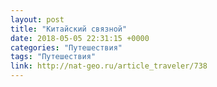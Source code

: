 ```yaml
---
layout: post
title: "Китайский связной"
date: 2018-05-05 22:31:15 +0000
categories: "Путешествия"
tags: "Путешествия"
link: http://nat-geo.ru/article_traveler/738
---
```

